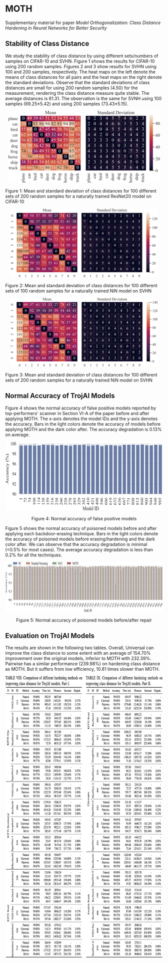 # MOTH

Supplementary material for paper *Model Orthogonalization: Class Distance Hardening in Neural Networks for Better Security*

## Stability of Class Distance

We study the stability of class distance by using different sets/numbers of samples on CIFAR-10 and SVHN. Figure 1 shows the results for CIFAR-10 using 200 random samples. Figures 2 and 3 show results for SVHN using 100 and 200 samples, respectively. The heat maps on the left denote the means of class distances for all pairs and the heat maps on the right denote the standard deviations. Observe that the standard deviations of class distances are small for using 200 random samples (4.50) for the measurement, rendering the class distance measure quite stable. The average distances is 61.31. The observation is the same for SVNH using 100 samples (69.25±5.42) and using 200 samples (73.43±5.15).

<p align="center">
<img title="stability_cifar_200" src="pics/stability_cifar_200.png" height="230">
</p>

<p align="left">
Figure 1: Mean and standard deviation of class distances for 100 different sets of 200 random samples for a naturally trained ResNet20 model on CIFAR-10
</p>

<p align="center">
<img title="stability_svhn_100" src="pics/stability_svhn_100.png" height="220">
</p>

<p align="left">
Figure 2: Mean and standard deviation of class distances for 100 different sets of 100 random samples for a naturally trained NiN model on SVHN
</p>

<p align="center">
<img title="stability_svhn_100" src="pics/stability_svhn_200.png" height="220">
</p>

<p align="left">
Figure 3: Mean and standard deviation of class distances for 100 different sets of 200 random samples for a naturally trained NiN model on SVHN
</p>



## Normal Accuracy of TrojAI Models

Figure 4 shows the normal accuracy of false positive models reported by top-performers' scanner in Section VI-A of the paper before and after applying MOTH. The x-axis denotes the model IDs and the y-axis denotes the accuracy. Bars in the light colors denote the accuracy of models before applying MOTH and the dark color after. The accuracy degradation is 0.13% on average.

<p align="center">
<img title="false_positive" src="pics/false_positive.png" height="220">
</p>

<p align="center">
Figure 4: Normal accuracy of false positive models
</p>


Figure 5 shows the normal accuracy of poisoned models before and after applying each backdoor-erasing technique. Bars in the light colors denote the accuracy of poisoned models before erasing/hardening and the dark color after. We can observe that the accuracy degradation is minimal (<0.5% for most cases). The average accuracy degradation is less than 0.2% for all the techniques.

<p align="center">
<img title="poison_accuracy" src="pics/poison_accuracy.png" height="160">
</p>

<p align="center">
Figure 5: Normal accuracy of poisoned models before/after repair
</p>



## Evaluation on TrojAI Models

The results are shown in the following two tables. Overall, Universal can improve the class distance to some extent with an average of 154.70% improvement over the original models, inferior to MOTH with 232.39%. Pairwise has a similar performance (239.98%) on hardening class distance as MOTH. But it suffers from low efficiency, 10.81 times slower than MOTH.

<p align="center">
<img title="poison_accuracy" src="pics/enlarge_trojai.png" height="900">
</p>
